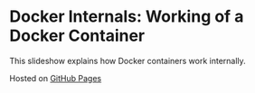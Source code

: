 # Docker Internals: Working of a Docker Container

This slideshow explains how Docker containers work internally.

Hosted on [GitHub Pages](https://yureien.github.io/docker-internals)
